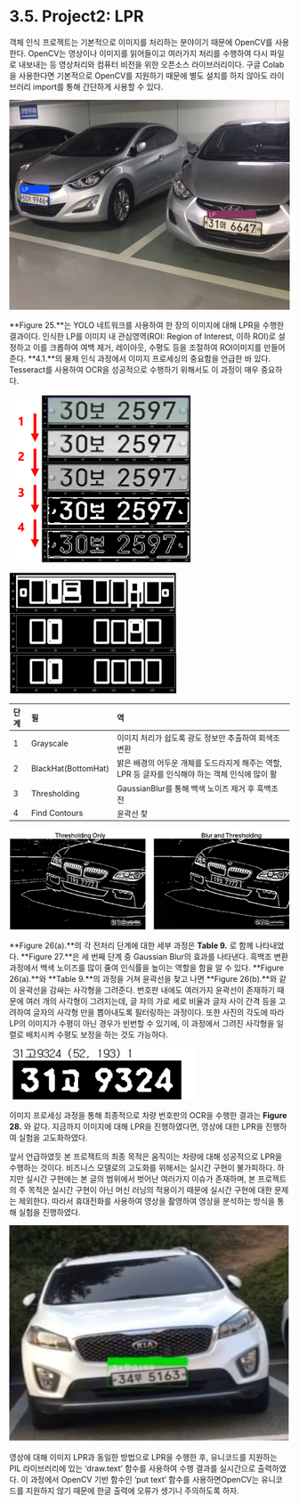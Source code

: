# 3.5. Project2: LPR

객체 인식 프로젝트는 기본적으로 이미지를 처리하는 분야이기 때문에 OpenCV를 사용한다. OpenCV는 영상이나 이미지를 읽어들이고 여러가지 처리를 수행하여 다시 파일로 내보내는 등 영상처리와 컴퓨터 비전을 위한 오픈소스 라이브러리이다. 구글 Colab을 사용한다면 기본적으로 OpenCV를 지원하기 때문에 별도 설치를 하지 않아도 라이브러리 import를 통해 간단하게 사용할 수 있다.

![Figure 25. Result of Object Detection using YOLO Network](../.gitbook/assets/figure-25.png)


**Figure 25.**는 YOLO 네트워크를 사용하여 한 장의 이미지에 대해 LPR을 수행한 결과이다. 인식한 LP를 이미지 내 관심영역\(ROI: Region of Interest, 이하 ROI\)로 설정하고 이를 크롭하여 여백 제거, 레이아웃, 수평도 등을 조절하여 ROI이미지를 만들어준다. **4.1.**의 물체 인식 과정에서 이미지 프로세싱의 중요함을 언급한 바 있다. Tesseract를 사용하여 OCR을 성공적으로 수행하기 위해서도 이 과정이 매우 중요하다.

![Figure 26\(a\). Find Contours](../.gitbook/assets/figure-26.png)

![Figure 26\(b\). Multiple Box](../.gitbook/assets/figure-26-b-.png)

| 단계 | 필 | 역 |
| :--- | :--- | :--- |
| 1 | Grayscale | 이미지 처리가 쉽도록 광도 정보만 추출하여 회색조 변환 |
| 2 | BlackHat\(BottomHat\) | 밝은 배경의 어두운 개체를 도드라지게 해주는 역할, LPR 등 글자를 인식해야 하는 객체 인식에 많이 활 |
| 3 | Thresholding | GaussianBlur를 통해 백색 노이즈 제거 후 흑백조 전 |
| 4 | Find Contours | 윤곽선 찾 |



![Figure 27. Effect of using Gaussian Blur during Thresholding Process](../.gitbook/assets/figure-27%20%281%29.png)

**Figure 26\(a\).**의 각 전처리 단계에 대한 세부 과정은 **Table 9.** 로 함께 나타내었다. **Figure 27.**은 세 번째 단계 중 Gaussian Blur의 효과를 나타낸다. 흑백조 변환 과정에서 백색 노이즈를 많이 줄여 인식률을 높이는 역할을 함을 알 수 있다. **Figure 26\(a\).**와 **Table 9.**의 과정을 거쳐 윤곽선을 찾고 나면 **Figure 26\(b\).**와 같이 윤곽선을 감싸는 사각형을 그려준다. 번호판 내에도 여러가지 윤곽선이 존재하기 때문에 여러 개의 사각형이 그려지는데, 글 자의 가로 세로 비율과 글자 사이 간격 등을 고려하여 글자의 사각형 만을 뽑아내도록 필터링하는 과정이다. 또한 사진의 각도에 따라 LP의 이미지가 수평이 아닌 경우가 빈번할 수 있기에, 이 과정에서 그려진 사각형을 일렬로 배치시켜 수평도 보정을 하는 것도 가능하다.

![Figure 28. Plate Recognition Result](../.gitbook/assets/figure-28.png)


이미지 프로세싱 과정을 통해 최종적으로 차량 번호판의 OCR을 수행한 결과는 **Figure 28.** 와 같다. 지금까지 이미지에 대해 LPR을 진행하였다면, 영상에 대한 LPR을 진행하여 실험을 고도화하였다.

앞서 언급하였듯 본 프로젝트의 최종 목적은 움직이는 차량에 대해 성공적으로 LPR을 수행하는 것이다. 비즈니스 모델로의 고도화를 위해서는 실시간 구현이 불가피하다. 하지만 실시간 구현에는 본 글의 범위에서 벗어난 여러가지 이슈가 존재하며,  본 프로젝트의 주 목적은 실시간 구현이 아닌 머신 러닝의 적용이기 때문에 실시간 구현에 대한 문제는 제외한다. 따라서 휴대전화를 사용하여 영상을 촬영하여 영상을 분석하는 방식을 통해 실험을 진행하였다.

![Figure 29. Real-Time Result Printing of LPR in Vedio](../.gitbook/assets/figure-29.jpg)


영상에 대해 이미지 LPR과 동일한 방법으로 LPR을 수행한 후, 유니코드를 지원하는 PIL 라이브러리에 있는 ‘draw.text’ 함수를 사용하여 수행 결과를 실시간으로 출력하였다. 이 과정에서 OpenCV 기반 함수인 ‘put text’ 함수를 사용하면OpenCV는 유니코드를 지원하지 않기 때문에 한글 출력에 오류가 생기니 주의하도록 하자.


